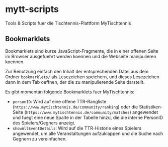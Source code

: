 # mytt-scripts
Tools &amp; Scripts fuer die Tischtennis-Plattform MyTischtennis


## Bookmarklets
Bookmarklets sind kurze JavaScript-Fragmente, die in einer offenen Seite im Browser ausgefuehrt
werden koennen und die Webseite manipulieren koennen.

Zur Benutzung einfach den Inhalt der entsprechenden Datei aus dem Ordner `bookmarklets/` als
Lesezeichen speichern, und dieses Lesezeichen dann in dem Tab oeffnen, der die zu manipulierende
Seite darstellt.

Es gibt momentan folgende Bookmarklets fuer MyTischtennis:
* `personID`: Wird auf eine offene TTR-Rangliste (`https://www.mytischtennis.de/community/ranking`)
oder die Statistiken-Seite (`https://www.mytischtennis.de/community/matches`) angewendet und
fuegt eine neue Spalte in der Tabelle hinzu, die die interne PersonID des Spielers/Gegners anzeigt.
* `showAllEventDetails`: Wird auf die TTR-Historie eines Spielers angewendet, um alle
Veranstaltungen aufzuklappen und die Suche nach Gegnern zu vereinfachen.

